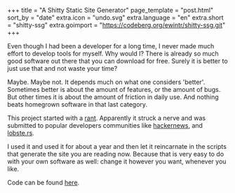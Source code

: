 +++
title = "A Shitty Static Site Generator"
page_template = "post.html"
sort_by = "date"
extra.icon = "undo.svg"
extra.language = "en"
extra.short = "shitty-ssg"
extra.goimport = "https://codeberg.org/ewintr/shitty-ssg.git"
+++

Even though I had been a developer for a long time, I never made much effort to develop tools for myself. Why would I? There is already so much good software out there that you can download for free. Surely it is better to just use that and not waste your time?

Maybe. Maybe not. It depends much on what one considers 'better'. Sometimes better is about the amount of features, or the amount of bugs. But other times it is about the amount of friction in daily use. And nothing beats homegrown software in that last category.

This project started with a [rant](https://ewintr.nl/shitty-ssg/why-i-built-my-own-shitty-static-site-generator/). Apparently it struck a nerve and was submitted to popular developers communities like [hackernews](https://news.ycombinator.com/item?id=25227181), and [lobste.rs](https://lobste.rs/s/uacznf/why_i_built_my_own_shitty_static_site).

I used it and used it for about a year and then let it reincarnate in the scripts that generate the site you are reading now. Because that is very easy to do with your own software as well: change it however you want, whenever you like.

Code can be found [here](https://codeberg.org/ewintr/shitty-ssg).
